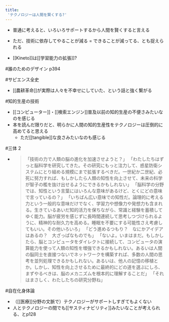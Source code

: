 ```yaml
---
title:
 'テクノロジーは人間を賢くする?'
---
```


- 普通に考えると、いろいろサポートするから人間を賢くすると言える
- ただ、技術に依存してやることが減る = できることが減ってる、とも捉えられる

- [[Kineto]]は[[学習能力の拡張]]?

#誰のためのデザイン p394

#サピエンス全史
- [[農耕革命]]が実際は人々を不幸せにしていた、という話と強く繋がる

#知的生産の技術
- [[コンピューター]]・[[検索エンジン]]普及以前の知的生産の不便さみたいなのを感じる
- 本を読んだ限りだと、明らかに人間の知的生産性をテクノロジーは圧倒的に高めてると思える
    - ただ[[tangible]]な良さみたいなのも感じる

#三体 2
- > 「技術の力で人類の脳の進化を加速させようと？」 「わたしたちはずっと脳科学を研究してきた。その研究にもっと注力して、惑星防衛システムにとり組める規模にまで拡張するべきだ。一世紀か二世紀、必死に努力すれば、もしかしたら人類の知性を向上させて、未来の科学が智子の檻を抜け出せるようにできるかもしれない」 「脳科学の分野では、知性という言葉にはいろんな意味があるけど、とくにどの意味で言っているの？」 「いちばん広い意味での知性だ。論理的に考える力という一般的な意味だけでなく、学習力や想像力や発想力も含まれる。生きているあいだ知的活力を保ちながら、常識と経験を蓄積してゆく能力。脳が疲労を感じずに長時間連続して思考しつづけられるように、精神的な耐久力を高める。睡眠を不要にする可能性さえ考慮してもいい。その他いろいろ」 「どう進めるつもり？　なにかアイデアはあるの？　大ざっぱなものでも」 「ないよ。いまはまだ。もしかしたら、脳とコンピュータをダイレクトに接続して、コンピュータの演算能力を使って人類の知性を増強できるかもしれない。あるいは人間の脳同士を直接つないでネットワークを構築すれば、多数の人間の思考を並列処理できるかもしれない。あるいは、他人の記憶の移植とか。しかし、知性を向上させるために最終的にどの道を選ぶにしろ、まずやるべきは、脳のメカニズムを根本的に理解することだ」 「それはまさしく、わたしたちの研究分野ね」

#自在化身体論
- （[[医療]]分野の文脈で）テクノロジーがサポートしすぎてもよくない
- 人とテクノロジーの間でも[[サスティナビリティ]]みたいなことが考えられる、とp128
